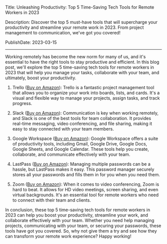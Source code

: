  Title: Unleashing Productivity: Top 5 Time-Saving Tech Tools for Remote Workers in 2023

Description: Discover the top 5 must-have tools that will supercharge your productivity and streamline your remote work in 2023. From project management to communication, we've got you covered!

PublishDate: 2023-03-15

---

Working remotely has become the new norm for many of us, and it's essential to have the right tools to stay productive and efficient. In this blog post, we'll explore the top 5 time-saving tech tools for remote workers in 2023 that will help you manage your tasks, collaborate with your team, and ultimately, boost your productivity.

1. Trello ([Buy on Amazon](https://amzn.to/3xXKXjA)): Trello is a fantastic project management tool that allows you to organize your work into boards, lists, and cards. It's a visual and flexible way to manage your projects, assign tasks, and track progress.

2. Slack ([Buy on Amazon](https://amzn.to/42S8cAD)): Communication is key when working remotely, and Slack is one of the best tools for team collaboration. It provides real-time messaging, video conferencing, and file sharing, making it easy to stay connected with your team members.

3. Google Workspace ([Buy on Amazon](https://amzn.to/3LlKuAe)): Google Workspace offers a suite of productivity tools, including Gmail, Google Drive, Google Docs, Google Sheets, and Google Calendar. These tools help you create, collaborate, and communicate effectively with your team.

4. LastPass ([Buy on Amazon](https://amzn.to/3r79l0t)): Managing multiple passwords can be a hassle, but LastPass makes it easy. This password manager securely stores all your passwords and fills them in for you when you need them.

5. Zoom ([Buy on Amazon](https://amzn.to/3tH9MXT)): When it comes to video conferencing, Zoom is hard to beat. It allows for HD video meetings, screen sharing, and even virtual backgrounds. It's an essential tool for remote workers who need to connect with their team and clients.

In conclusion, these top 5 time-saving tech tools for remote workers in 2023 can help you boost your productivity, streamline your work, and collaborate effectively with your team. Whether you need help managing projects, communicating with your team, or securing your passwords, these tools have got you covered. So, why not give them a try and see how they can transform your remote work experience? Happy working!